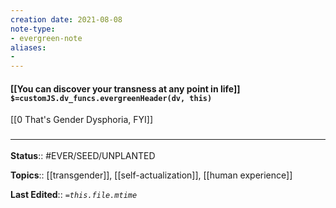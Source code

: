 ```yaml
---
creation date: 2021-08-08
note-type: 
- evergreen-note
aliases:
- 
---
```


#### [[You can discover your transness at any point in life]] `$=customJS.dv_funcs.evergreenHeader(dv, this)`

[[0 That's Gender Dysphoria, FYI]]
### <hr class="footnote"/>

**Status**:: #EVER/SEED/UNPLANTED 

**Topics**::  [[transgender]], [[self-actualization]], [[human experience]]
	
**Last Edited**:: *`=this.file.mtime`*
